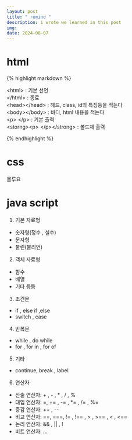 ```yaml
---
layout: post
title: " remind " 
description: i wrote we learned in this post
img:
date: 2024-08-07
---
```


# html
{% highlight markdown %}

<!doctype html>
&#60;html>            : 기본 선언
<br>
&#60;/html>           : 종료
<br>
&#60;head>&#60;/head>  : 헤드, class, id의 특징등을 적는다
<br>
&#60;body>&#60;/body>  : 바디, html 내용을 적는다
<br>
&#60;p> &#60;/p>  : 기본 출력
<br>
&#60;storng>&#60;p> &#60;/p>&#60;/strong>   : 볼드체 출력
<br>

{% endhighlight %}

# css

몰루요

# java script

1. 기본 자료형
+ 숫자형(정수 , 실수)
+ 문자형
+ 불린(불리언)

2. 객체 자료형
+ 함수
+ 배열
+ 기타 등등

3. 조건문
+ if , else if ,else
+ switch , case
  
4. 반복문
+ while , do while
+ for , for in , for of 

5. 기타
+ continue, break , label 

6. 연산자
+ 산술 연산자: &#43; , - , * , / , %
+ 대입 연산자: =, += , -= , *= , /= , %=
+ 증감 연산자: ++ , --
+ 비교 연산자: ==, ===, != , !== , > , >== , < , <==
+ 논리 연산자: && , || , !
+ 비트 연산자: ...